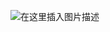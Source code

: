 ![在这里插入图片描述](https://img-blog.csdnimg.cn/8b594547819e4236af89afb36c6ba43f.png?x-oss-process=image/watermark,type_d3F5LXplbmhlaQ,shadow_50,text_Q1NETiBATC5lbW9u,size_20,color_FFFFFF,t_70,g_se,x_16)
